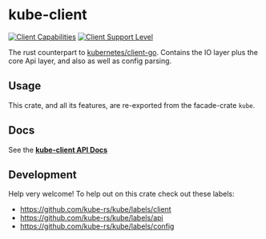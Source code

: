 # kube-client
[![Client Capabilities](https://img.shields.io/badge/Kubernetes%20client-Silver-blue.svg?style=plastic&colorB=C0C0C0&colorA=306CE8)](https://github.com/kubernetes/design-proposals-archive/blob/main/api-machinery/csi-new-client-library-procedure.md#client-capabilities)
[![Client Support Level](https://img.shields.io/badge/kubernetes%20client-beta-green.svg?style=plastic&colorA=306CE8)](https://github.com/kubernetes/design-proposals-archive/blob/main/api-machinery/csi-new-client-library-procedure.md#client-support-level)

The rust counterpart to [kubernetes/client-go](https://github.com/kubernetes/apimachinery).
Contains the IO layer plus the core Api layer, and also as well as config parsing.

## Usage
This crate, and all its features, are re-exported from the facade-crate `kube`.

## Docs
See the **[kube-client API Docs](https://docs.rs/kube-client/)**

## Development
Help very welcome! To help out on this crate check out these labels:
- https://github.com/kube-rs/kube/labels/client
- https://github.com/kube-rs/kube/labels/api
- https://github.com/kube-rs/kube/labels/config
